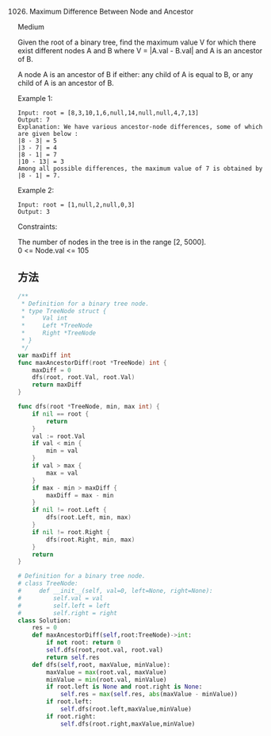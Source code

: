 1026. Maximum Difference Between Node and Ancestor


Medium

Given the root of a binary tree, find the maximum value V for which there exist different nodes A and B where V = |A.val - B.val| and A is an ancestor of B.

A node A is an ancestor of B if either: any child of A is equal to B, or any child of A is an ancestor of B.

 

Example 1:


```
Input: root = [8,3,10,1,6,null,14,null,null,4,7,13]
Output: 7
Explanation: We have various ancestor-node differences, some of which are given below :
|8 - 3| = 5
|3 - 7| = 4
|8 - 1| = 7
|10 - 13| = 3
Among all possible differences, the maximum value of 7 is obtained by |8 - 1| = 7.
```

Example 2:

```
Input: root = [1,null,2,null,0,3]
Output: 3
```
 

Constraints:

The number of nodes in the tree is in the range [2, 5000].   
0 <= Node.val <= 105


## 方法
```go
/**
 * Definition for a binary tree node.
 * type TreeNode struct {
 *     Val int
 *     Left *TreeNode
 *     Right *TreeNode
 * }
 */
var maxDiff int
func maxAncestorDiff(root *TreeNode) int {
	maxDiff = 0
	dfs(root, root.Val, root.Val)
	return maxDiff
}

func dfs(root *TreeNode, min, max int) {
	if nil == root {
		return
	}
	val := root.Val
	if val < min {
		min = val
	}
	if val > max {
		max = val
	}
	if max - min > maxDiff {
		maxDiff = max - min
	}
	if nil != root.Left {
		dfs(root.Left, min, max)
	}
	if nil != root.Right {
		dfs(root.Right, min, max)
	}
	return
}

```

```python
# Definition for a binary tree node.
# class TreeNode:
#     def __init__(self, val=0, left=None, right=None):
#         self.val = val
#         self.left = left
#         self.right = right
class Solution:
    res = 0
    def maxAncestorDiff(self,root:TreeNode)->int:
        if not root: return 0
        self.dfs(root,root.val, root.val)
        return self.res
    def dfs(self,root, maxValue, minValue):
        maxValue = max(root.val, maxValue)
        minValue = min(root.val, minValue)
        if root.left is None and root.right is None:
            self.res = max(self.res, abs(maxValue - minValue))
        if root.left:
            self.dfs(root.left,maxValue,minValue)
        if root.right:
            self.dfs(root.right,maxValue,minValue)
```